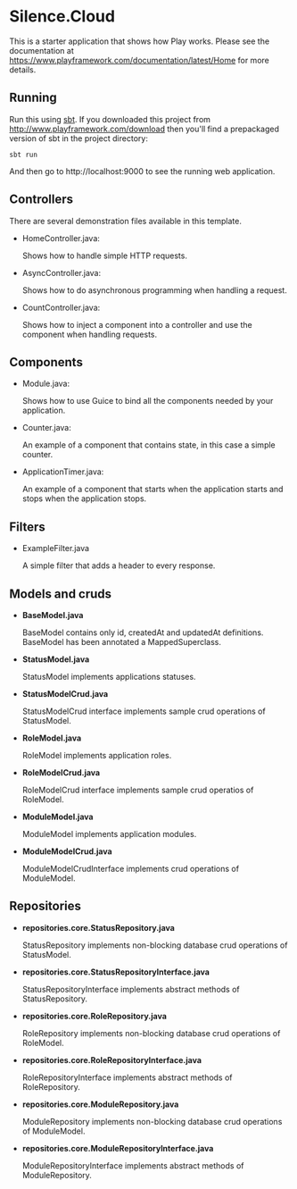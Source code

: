 # Silence.Cloud

This is a starter application that shows how Play works.  Please see the documentation at https://www.playframework.com/documentation/latest/Home for more details.

## Running

Run this using [sbt](http://www.scala-sbt.org/).  If you downloaded this project from http://www.playframework.com/download then you'll find a prepackaged version of sbt in the project directory:

```
sbt run
```

And then go to http://localhost:9000 to see the running web application.

## Controllers

There are several demonstration files available in this template.

- HomeController.java:

  Shows how to handle simple HTTP requests.

- AsyncController.java:

  Shows how to do asynchronous programming when handling a request.

- CountController.java:

  Shows how to inject a component into a controller and use the component when
  handling requests.

## Components

- Module.java:

  Shows how to use Guice to bind all the components needed by your application.

- Counter.java:

  An example of a component that contains state, in this case a simple counter.

- ApplicationTimer.java:

  An example of a component that starts when the application starts and stops
  when the application stops.

## Filters

- ExampleFilter.java

  A simple filter that adds a header to every response.
  
## Models and cruds

 - **BaseModel.java**
   
   BaseModel contains only id, createdAt and updatedAt definitions. BaseModel has 
   been annotated a MappedSuperclass.
   
 - **StatusModel.java**
   
   StatusModel implements applications statuses.
    
 - **StatusModelCrud.java**
 
   StatusModelCrud interface implements sample crud operations of StatusModel.
   
 - **RoleModel.java**
  
   RoleModel implements application roles.
   
 - **RoleModelCrud.java**
  
   RoleModelCrud interface implements sample crud operatios of RoleModel.
 
 - **ModuleModel.java**
   
   ModuleModel implements application modules.
 
 - **ModuleModelCrud.java**
 
   ModuleModelCrudInterface implements crud operations of ModuleModel.
     
## Repositories

  - **repositories.core.StatusRepository.java**
  
    StatusRepository implements non-blocking database crud operations of 
    StatusModel.
    
  - **repositories.core.StatusRepositoryInterface.java**
      
    StatusRepositoryInterface implements abstract methods of 
    StatusRepository.
   
  - **repositories.core.RoleRepository.java**
  
    RoleRepository implements non-blocking database crud operations 
    of RoleModel.
    
  - **repositories.core.RoleRepositoryInterface.java**
    
    RoleRepositoryInterface implements abstract methods of RoleRepository.
    
  - **repositories.core.ModuleRepository.java**
  
    ModuleRepository implements non-blocking database crud operations 
    of ModuleModel.
    
  - **repositories.core.ModuleRepositoryInterface.java**
  
    ModuleRepositoryInterface implements abstract methods of ModuleRepository.